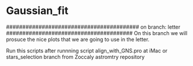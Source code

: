# Gaussian_fit
#########################################
on branch: letter
#######################################
On this branch we will prosuce the nice plots that we are going to use in the letter.

Run this scripts after runnning script align_with_GNS.pro at iMac or stars_selection branch from Zoccaly astromtry repository
